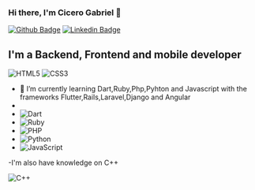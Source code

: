 ### Hi there, I'm Cicero Gabriel 👋

[![Github Badge](https://img.shields.io/badge/-Github-000?style=flat-square&logo=Github&logoColor=white&link=https://github.com/gabrielcicero45)](https://github.com/gabrielcicero45)
[![Linkedin Badge](https://img.shields.io/badge/-LinkedIn-blue?style=flat-square&logo=Linkedin&logoColor=white&link=https://www.linkedin.com/in/cicero-medeiros-6a6b56172/)](https://www.linkedin.com/in/cicero-medeiros-6a6b56172/)

## I'm a Backend, Frontend and mobile developer

<img alt="HTML5" src="https://img.shields.io/badge/html5-%23E34F26.svg?&style=for-the-badge&logo=html5&logoColor=white"/>
<img alt="CSS3" src="https://img.shields.io/badge/css3-%231572B6.svg?&style=for-the-badge&logo=css3&logoColor=white"/>


- 🌱 I’m currently learning Dart,Ruby,Php,Pyhton and Javascript with the frameworks Flutter,Rails,Laravel,Django and Angular
- 
- <img alt="Dart" src="https://img.shields.io/badge/dart-%230175C2.svg?&style=for-the-badge&logo=dart&logoColor=white"/>
- <img alt="Ruby" src="https://img.shields.io/badge/ruby-%23CC342D.svg?&style=for-the-badge&logo=ruby&logoColor=white"/>
- <img alt="PHP" src="https://img.shields.io/badge/php-%23777BB4.svg?&style=for-the-badge&logo=php&logoColor=white"/>
- <img alt="Python" src="https://img.shields.io/badge/python-%2314354C.svg?&style=for-the-badge&logo=python&logoColor=white"/>
- <img alt="JavaScript" src="https://img.shields.io/badge/javascript-%23323330.svg?&style=for-the-badge&logo=javascript&logoColor=%23F7DF1E"/>



-I'm also have knowledge on C++

<img alt="C++" src="https://img.shields.io/badge/c++-%2300599C.svg?&style=for-the-badge&logo=c%2B%2B&ogoColor=white"/>

